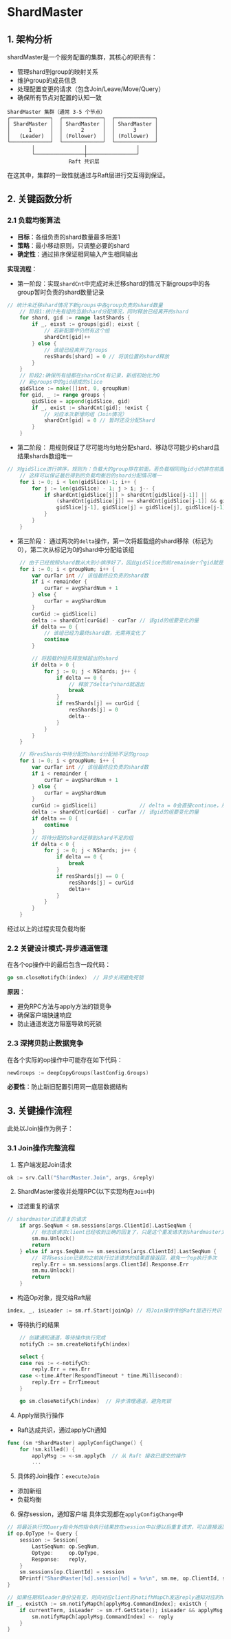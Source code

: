 # ShardMaster

## 1. 架构分析
shardMaster是一个服务配置的集群，其核心的职责有：
- 管理shard到group的映射关系
- 维护group的成员信息
- 处理配置变更的请求（包含Join/Leave/Move/Query）
- 确保所有节点对配置的认知一致

```shell
ShardMaster 集群（通常 3-5 个节点）
┌─────────────┐  ┌─────────────┐  ┌─────────────┐
│ ShardMaster │  │ ShardMaster │  │ ShardMaster │
│      1      │  │      2      │  │      3      │
│   (Leader)  │  │ (Follower)  │  │ (Follower)  │
└─────────────┘  └─────────────┘  └─────────────┘
        │                │                │
        └────────────────┼────────────────┘
                    Raft 共识层
```

在这其中，集群的一致性就通过与Raft层进行交互得到保证。

## 2. 关键函数分析

### 2.1 负载均衡算法
- **目标**：各组负责的shard数量最多相差1
- **策略**：最小移动原则，只调整必要的shard
- **确定性**：通过排序保证相同输入产生相同输出

**实现流程**：
- 第一阶段：实现`shardCnt`中完成对未迁移shard的情况下新groups中的各group暂时负责的shard数量记录

```go
// 统计未迁移shard情况下新groups中各group负责的shard数量
	// 阶段1:统计先有组的当前shard分配情况，同时释放已经离开的shard
	for shard, gid := range lastShards {
		if _, eixst := groups[gid]; eixst {
			// 若新配置中仍然有这个组
			shardCnt[gid]++
		} else {
			// 该组已经离开了groups
			resShards[shard] = 0 // 将该位置的shard释放
		}
	}
	// 阶段2:确保所有组都在shardCnt有记录，新组初始化为0
	// 新groups中的gid组成的slice
	gidSlice := make([]int, 0, groupNum)
	for gid, _ := range groups {
		gidSlice = append(gidSlice, gid)
		if _, exist := shardCnt[gid]; !exist {
			// 对应本次新增的组（Join情况）
			shardCnt[gid] = 0 // 暂时还没分配Shard
		}
	}
```

- 第二阶段： 用规则保证了尽可能均匀地分配shard、移动尽可能少的shard且结果shards数组唯一

```go
// 对gidSlice进行排序，规则为：负载大的group排在前面，若负载相同则gid小的排在前面
	// 这样可以保证最后得到的负载均衡后的shard分配情况唯一
	for i := 0; i < len(gidSlice)-1; i++ {
		for j := len(gidSlice) - 1; j > i; j-- {
			if shardCnt[gidSlice[j]] > shardCnt[gidSlice[j-1]] ||
				(shardCnt[gidSlice[j]] == shardCnt[gidSlice[j-1]] && gidSlice[j] < gidSlice[j-1]) {
				gidSlice[j-1], gidSlice[j] = gidSlice[j], gidSlice[j-1]
			}
		}
	}
```


- 第三阶段： 通过两次的`delta`操作，第一次将超载组的shard移除（标记为0），第二次从标记为0的shard中分配给该组

```go
	// 由于已经按照shard数从大到小排序好了，因此gidSlice的前remainder个gid就是最后要负责（avgShardNum+1）个shard的
	for i := 0; i < groupNum; i++ {
		var curTar int // 该组最终应负责的shard数
		if i < remainder {
			curTar = avgShardNum + 1
		} else {
			curTar = avgShardNum
		}
		curGid := gidSlice[i]
		delta := shardCnt[curGid] - curTar // 该gid的组要变化的量
		if delta == 0 {
			// 该组已经为最终shard数，无需再变化了
			continue
		}

		// 将超载的组先释放掉超出的shard
		if delta > 0 {
			for j := 0; j < NShards; j++ {
				if delta == 0 {
					// 释放了delta个shard就退出
					break
				}
				if resShards[j] == curGid {
					resShards[j] = 0
					delta--
				}
			}
		}
	}

	// 将resShards中待分配的shard分配给不足的group
	for i := 0; i < groupNum; i++ {
		var curTar int // 该组最终应负责的shard数
		if i < remainder {
			curTar = avgShardNum + 1
		} else {
			curTar = avgShardNum
		}
		curGid := gidSlice[i]              // delta = 0会直接continue，所以此处一定能找到缺了的那个组id
		delta := shardCnt[curGid] - curTar // 该gid的组要变化的量
		if delta == 0 {
			continue
		}
		// 将待分配的shard迁移到shard不足的组
		if delta < 0 {
			for j := 0; j < NShards; j++ {
				if delta == 0 {
					break
				}
				if resShards[j] == 0 {
					resShards[j] = curGid
					delta++
				}
			}
		}
	}
```


经过以上的过程实现负载均衡

### 2.2 关键设计模式-异步通道管理
在各个op操作中的最后包含一段代码：
```go
go sm.closeNotifyCh(index)  // 异步关闭避免死锁
```
**原因**：
- 避免RPC方法与apply方法的锁竞争
- 确保客户端快速响应
- 防止通道发送方阻塞导致的死锁

### 2.3 深拷贝防止数据竞争
在各个实际的op操作中可能存在如下代码：
```go
newGroups := deepCopyGroups(lastConfig.Groups)
```

**必要性**：防止新旧配置引用同一底层数据结构

## 3. 关键操作流程
此处以Join操作为例子：
### 3.1 Join操作完整流程

1. 客户端发起Join请求

```go
ok := srv.Call("ShardMaster.Join", args, &reply)
```

2. ShardMaster接收并处理RPC(以下实现均在`Join`中)
- 过滤重复的请求 
```go
// shardmaster过滤重复的请求
	if args.SeqNum < sm.sessions[args.ClientId].LastSeqNum {
		// 标志该请求client已经收到正确的回复了，只是这个重发请求到shardmaster太晚
		sm.mu.Unlock()
		return
	} else if args.SeqNum == sm.sessions[args.ClientId].LastSeqNum {
		// 可将session记录的之前执行过该请求的结果直接返回，避免一个op执行多次
		reply.Err = sm.sessions[args.ClientId].Response.Err
		sm.mu.Unlock()
		return
	}
```

- 构造Op对象，提交给Raft层
```go
index, _, isLeader := sm.rf.Start(joinOp) // 将Join操作传给Raft层进行共识
```

- 等待执行的结果
```go
    // 创建通知通道，等待操作执行完成
    notifyCh := sm.createNotifyCh(index)

    select {
    case res := <-notifyCh:
        reply.Err = res.Err
    case <-time.After(RespondTimeout * time.Millisecond):
        reply.Err = ErrTimeout
    }

    go sm.closeNotifyCh(index)  // 异步清理通道，避免死锁
```

4. Apply层执行操作

- Raft达成共识，通过applyCh通知
```go
func (sm *ShardMaster) applyConfigChange() {
    for !sm.killed() {
        applyMsg := <-sm.applyCh  // 从 Raft 接收已提交的操作
		...
```


5. 具体的Join操作：`executeJoin`
- 添加新组
- 负载均衡

6. 保存session，通知客户端
具体实现都在`applyConfigChange`中
```go
// 将最近执行的Query指令外的指令执行结果放在session中以便以后重复请求，可以直接返回，目的还是为了避免重复执行
if op.OpType != Query {
	session := Session{
		LastSeqNum: op.SeqNum,
		Optype:     op.OpType,
		Response:   reply,
	}
	sm.sessions[op.ClientId] = session
	DPrintf("ShardMaster[%d].session[%d] = %v\n", sm.me, op.ClientId, session)
}
```

```go
// 如果任期和leader身份没有变，则向对应client的notifhMapCh发送reply通知对应的handle回复client
if _, existCh := sm.notifyMapCh[applyMsg.CommandIndex]; existCh {
	if currentTerm, isLeader := sm.rf.GetState(); isLeader && applyMsg.CommandTerm == currentTerm {
		sm.notifyMapCh[applyMsg.CommandIndex] <- reply
	}
}
```

